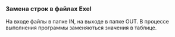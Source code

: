 ### Замена строк в файлах Exel

На входе файлы в папке IN, на выходе в папке OUT.
В процессе выполнения программы заменяються значения в таблице.